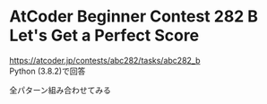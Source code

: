 # AtCoder Beginner Contest 282 B Let's Get a Perfect Score  
https://atcoder.jp/contests/abc282/tasks/abc282_b  
Python (3.8.2)で回答  

全パターン組み合わせてみる
